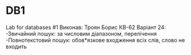 # DB1
Lab for databases #1
Виконав: Троян Борис КВ-62
Варіант 24:
  -Звичайний пошук: за числовим діапазоном, перелічення
  -Повнотекстовий пошук: обов*язкове входження всіх слів, слово не входить
